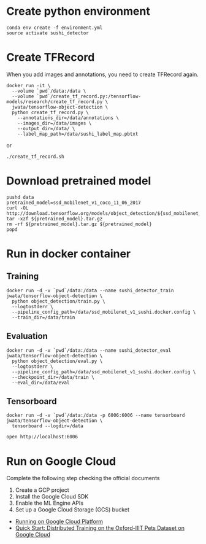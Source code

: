 # Create python environment
```
conda env create -f environment.yml
source activate sushi_detector
```

# Create TFRecord
When you add images and annotations, you need to create TFRecord again.

```
docker run -it \
  --volume `pwd`/data:/data \
  --volume `pwd`/create_tf_record.py:/tensorflow-models/research/create_tf_record.py \
  jwata/tensorflow-object-detection \
  python create_tf_record.py \
    --annotations_dir=/data/annotations \
    --images_dir=/data/images \
    --output_dir=/data/ \
    --label_map_path=/data/sushi_label_map.pbtxt
```
or
```
./create_tf_record.sh
```

# Download pretrained model
```
pushd data
pretrained_model=ssd_mobilenet_v1_coco_11_06_2017
curl -OL http://download.tensorflow.org/models/object_detection/${ssd_mobilenet_v1_coco_11_06_2017}.tar.gz
tar -xzf ${pretrained_model}.tar.gz
rm -rf ${pretrained_model}.tar.gz ${pretrained_model}
popd
```

# Run in docker container
## Training
```
docker run -d -v `pwd`/data:/data --name sushi_detector_train jwata/tensorflow-object-detection \
  python object_detection/train.py \
  --logtostderr \
  --pipeline_config_path=/data/ssd_mobilenet_v1_sushi.docker.config \
  --train_dir=/data/train
```

## Evaluation
```
docker run -d -v `pwd`/data:/data --name sushi_detector_eval jwata/tensorflow-object-detection \
  python object_detection/eval.py \
  --logtostderr \
  --pipeline_config_path=/data/ssd_mobilenet_v1_sushi.docker.config \
  --checkpoint_dir=/data/train \
  --eval_dir=/data/eval
```

## Tensorboard
```
docker run -d -v `pwd`/data:/data -p 6006:6006 --name tensorboard jwata/tensorflow-object-detection \
  tensorboard --logdir=/data

open http://localhost:6006
```

# Run on Google Cloud
Complete the following step checking the official documents
>
1. Create a GCP project
2. Install the Google Cloud SDK
3. Enable the ML Engine APIs
4. Set up a Google Cloud Storage (GCS) bucket


- [Running on Google Cloud Platform](https://github.com/tensorflow/models/blob/master/research/object_detection/g3doc/running_on_cloud.md)
- [Quick Start: Distributed Training on the Oxford-IIIT Pets Dataset on Google Cloud](https://github.com/tensorflow/models/blob/master/research/object_detection/g3doc/running_pets.md)

